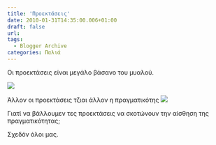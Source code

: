 ```yaml
---
title: 'Προεκτάσεις'
date: 2010-01-31T14:35:00.006+01:00
draft: false
url: 
tags:
  - Blogger Archive
categories: Παλιά
---
```


Οι προεκτάσεις είναι μεγάλο βάσανο του μυαλού.  
  
[![](https://blogger.googleusercontent.com/img/b/R29vZ2xl/AVvXsEjlMmWQedHWAXxXzKobrAiT-MNHHzeWWS_BN72IYT79AFwW4bdPUdgk4pxRLy5zHtPA4R5sTaFfsPLknb69BIK7BG3AZ_KYxT3Cbt_0HuMrZKQG6pohxJw8_yvXhyZb5M_AhS0SlwSWgSo/s400/Capture+d%E2%80%99%C3%A9cran+2010-01-31+%C3%A0+14.25.15.png)](https://blogger.googleusercontent.com/img/b/R29vZ2xl/AVvXsEjlMmWQedHWAXxXzKobrAiT-MNHHzeWWS_BN72IYT79AFwW4bdPUdgk4pxRLy5zHtPA4R5sTaFfsPLknb69BIK7BG3AZ_KYxT3Cbt_0HuMrZKQG6pohxJw8_yvXhyZb5M_AhS0SlwSWgSo/s1600-h/Capture+d%E2%80%99%C3%A9cran+2010-01-31+%C3%A0+14.25.15.png)

  

Άλλον οι προεκτάσεις τζιαι άλλον η πραγματικότης [![](https://blogger.googleusercontent.com/img/b/R29vZ2xl/AVvXsEhRknrjWhNd7TB_efWE_iUH6ALkrTgCo_c2XqmRTN63Xzm0KyVxvs3feo5Arl7qaG-R8LREXeuxyd58_TDmgFzu3H_G9vLJ5qAxhXi6BHi0biKkOn70l3d9HU1I1z4vAS7a3yTsvlslVpU/s400/Capture+d%E2%80%99%C3%A9cran+2010-01-31+%C3%A0+14.26.16.png)](https://blogger.googleusercontent.com/img/b/R29vZ2xl/AVvXsEhRknrjWhNd7TB_efWE_iUH6ALkrTgCo_c2XqmRTN63Xzm0KyVxvs3feo5Arl7qaG-R8LREXeuxyd58_TDmgFzu3H_G9vLJ5qAxhXi6BHi0biKkOn70l3d9HU1I1z4vAS7a3yTsvlslVpU/s1600-h/Capture+d%E2%80%99%C3%A9cran+2010-01-31+%C3%A0+14.26.16.png)

  

Γιατί να βάλλουμεν τες προεκτάσεις να σκοτώνουν την αίσθηση της πραγματικότητας;

Σχεδόν όλοι μας.
